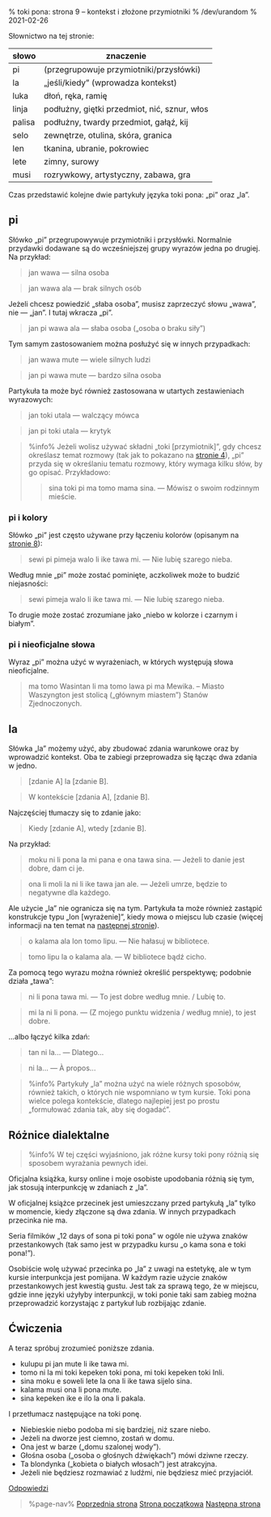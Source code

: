% toki pona: strona 9 – kontekst i złożone przymiotniki
% /dev/urandom
% 2021-02-26

Słownictwo na tej stronie:

| słowo | znaczenie |
|----|----|
| pi | (przegrupowuje przymiotniki/przysłówki) |
| la | „jeśli/kiedy” (wprowadza kontekst) |
| luka | dłoń, ręka, ramię |
| linja | podłużny, giętki przedmiot, nić, sznur, włos |
| palisa | podłużny, twardy przedmiot, gałąź, kij |
| selo | zewnętrze, otulina, skóra, granica |
| len | tkanina, ubranie, pokrowiec |
| lete | zimny, surowy |
| musi | rozrywkowy, artystyczny, zabawa, gra |

Czas przedstawić kolejne dwie partykuły języka toki pona: „pi” oraz „la”.

## pi

Słówko „pi” przegrupowywuje przymiotniki i przysłówki. Normalnie przydawki
dodawane są do wcześniejszej grupy wyrazów jedna po drugiej. Na przykład:

> jan wawa — silna osoba

> jan wawa ala — brak silnych osób

Jeżeli chcesz powiedzić „słaba osoba”, musisz zaprzeczyć słowu „wawa”, nie — „jan”.
I tutaj wkracza „pi”.

> jan pi wawa ala — słaba osoba („osoba o braku siły”)

Tym samym zastosowaniem można posłużyć się w innych przypadkach:

> jan wawa mute — wiele silnych ludzi

> jan pi wawa mute — bardzo silna osoba

Partykuła ta może być również zastosowana w utartych zestawieniach wyrazowych:

> jan toki utala — walczący mówca

> jan pi toki utala — krytyk

> %info%
> Jeżeli wolisz używać składni „toki [przymiotnik]”, gdy chcesz określasz temat rozmowy
> (tak jak to pokazano na [stronie 4](pl/4)), „pi” przyda się w określaniu tematu
> rozmowy, który wymaga kilku słów, by go opisać. Przykładowo:
>
> > sina toki pi ma tomo mama sina. — Mówisz o swoim rodzinnym mieście.
>

### pi i kolory

Słówko „pi” jest często używane przy łączeniu kolorów (opisanym na [stronie
8](pl/8)):

> sewi pi pimeja walo li ike tawa mi. — Nie lubię szarego nieba.

Według mnie „pi” może zostać pominięte, aczkoliwek może to budzić niejasności:

> sewi pimeja walo li ike tawa mi. — Nie lubię szarego nieba.

To drugie może zostać zrozumiane jako „niebo w kolorze i czarnym i białym”.

### pi i nieoficjalne słowa

Wyraz „pi” można użyć w wyrażeniach, w których występują słowa nieoficjalne.

> ma tomo Wasintan li ma tomo lawa pi ma Mewika. – Miasto Waszyngton jest stolicą
> („głównym miastem”) Stanów Zjednoczonych.

## la

Słówka „la” możemy użyć, aby zbudować zdania warunkowe oraz by wprowadzić kontekst. Oba te zabiegi przeprowadza się łącząc dwa zdania w jedno.

> [zdanie A] la [zdanie B].

> W kontekście [zdania A], [zdanie B].

Najczęściej tłumaczy się to zdanie jako:

> Kiedy [zdanie A], wtedy [zdanie B].

Na przykład:

> moku ni li pona la mi pana e ona tawa sina. — Jeżeli to danie jest dobre,
> dam ci je.

> ona li moli la ni li ike tawa jan ale. — Jeżeli umrze, będzie to negatywne
> dla każdego.

Ale użycie „la” nie ogranicza się na tym. Partykuła ta może również zastąpić
konstrukcje typu „lon [wyrażenie]”, kiedy mowa o miejscu lub czasie (więcej
informacji na ten temat na [następnej stronie](pl/10)).

> o kalama ala lon tomo lipu. — Nie hałasuj w bibliotece.

> tomo lipu la o kalama ala. — W bibliotece bądź cicho.

Za pomocą tego wyrazu można również określić perspektywę; podobnie działa
„tawa”:

> ni li pona tawa mi. — To jest dobre według mnie. / Lubię to.

> mi la ni li pona. — (Z mojego punktu widzenia / według mnie), to jest dobre.

...albo łączyć kilka zdań:

> tan ni la... — Dlatego...

> ni la... — À propos...

> %info%
> Partykuły „la” można użyć na wiele różnych sposobów, również takich, o których
> nie wspomniano w tym kursie. Toki pona wielce polega kontekście, dlatego
> najlepiej jest po prostu „formułować zdania tak, aby się dogadać”.

## Różnice dialektalne

> %info%
> W tej części wyjaśniono, jak różne kursy toki pony różnią się
> sposobem wyrażania pewnych idei.

Oficjalna książka, kursy online i moje osobiste upodobania różnią się tym,
jak stosują interpunkcję w zdaniach z „la”.

W oficjalnej książce przecinek jest umieszczany przed partykułą „la” tylko
w momencie, kiedy złączone są dwa zdania. W innych przypadkach przecinka nie ma.

Seria filmików „12 days of sona pi toki pona” w ogóle nie używa znaków przestankowych
(tak samo jest w przypadku kursu „o kama sona e toki pona!”).

Osobiście wolę używać przecinka po „la” z uwagi na estetykę, ale w tym kursie
interpunkcja jest pomijana. W każdym razie użycie znaków przestankowych
jest kwestią gustu. Jest tak za sprawą tego, że w miejscu, gdzie inne języki
użyłyby interpunkcji, w toki ponie taki sam zabieg można przeprowadzić korzystając
z partykuł lub rozbijając zdanie.

## Ćwiczenia

A teraz spróbuj zrozumieć poniższe zdania.

* kulupu pi jan mute li ike tawa mi. 
* tomo ni la mi toki kepeken toki pona, mi toki kepeken toki Inli.
* sina moku e soweli lete la ona li ike tawa sijelo sina.
* kalama musi ona li pona mute.
* sina kepeken ike e ilo la ona li pakala.

I przetłumacz następujące na toki ponę.

* Niebieskie niebo podoba mi się bardziej, niż szare niebo.
* Jeżeli na dworze jest ciemno, zostań w domu.
* Ona jest w barze („domu szalonej wody”).
* Głośna osoba („osoba o głośnych dźwiękach”) mówi dziwne rzeczy.
* Ta blondynka („kobieta o białych włosach”) jest atrakcyjna.
* Jeżeli nie będziesz rozmawiać z ludźmi, nie będziesz mieć przyjaciół.

[Odpowiedzi](pl/answers#p9)

> %page-nav%
> [Poprzednia strona](pl/8)
> [Strona początkowa](pl)
> [Następna strona](pl/10)
